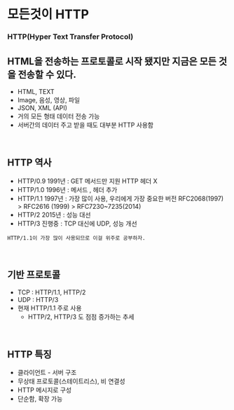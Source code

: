 # 모든것이 HTTP

### HTTP(Hyper Text Transfer Protocol)

## HTML을 전송하는 프로토콜로 시작 됐지만 지금은 모든 것을 전송할 수 있다.
* HTML, TEXT
* Image, 음성, 영상, 파일
* JSON, XML (API)
* 거의 모든 형태 데이터 전송 가능
* 서버간의 데이터 주고 받을 때도 대부분 HTTP 사용함


<br>

## HTTP 역사
* HTTP/0.9 1991년 : GET 메서드만 지원 HTTP 헤더 X
* HTTP/1.0 1996년 : 메서드 , 헤더 추가
* HTTP/1.1 1997년 : 가장 많이 사용, 우리에게 가장 중요한 버전 RFC2068(1997) > RFC2616 (1999) > RFC7230~7235(2014)
* HTTP/2 2015년 : 성능 대선
* HTTP/3 진행중 : TCP 대신에 UDP, 성능 개선

`HTTP/1.1이 가장 많이 사용되므로 이걸 위주로 공부하자.`

<br>

## 기반 프로토콜
* TCP : HTTP/1.1, HTTP/2
* UDP : HTTP/3
* 현재 HTTP/1.1 주로 사용
  * HTTP/2, HTTP/3 도 점점 증가하는 추세

<br>

## HTTP 특징
* 클라이언트 - 서버 구조
* 무상태 프로토콜(스테이트리스), 비 연결성
* HTTP 메시지로 구성
* 단순함, 확장 가능